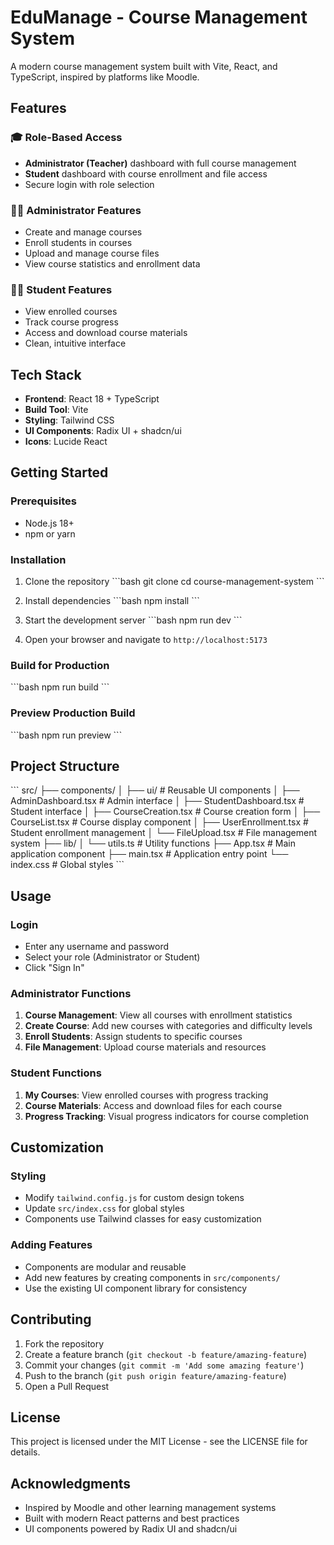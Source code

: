 # EduManage - Course Management System

A modern course management system built with Vite, React, and TypeScript, inspired by platforms like Moodle.

## Features

### 🎓 **Role-Based Access**
- **Administrator (Teacher)** dashboard with full course management
- **Student** dashboard with course enrollment and file access
- Secure login with role selection

### 👨‍🏫 **Administrator Features**
- Create and manage courses
- Enroll students in courses
- Upload and manage course files
- View course statistics and enrollment data

### 👨‍🎓 **Student Features**
- View enrolled courses
- Track course progress
- Access and download course materials
- Clean, intuitive interface

## Tech Stack

- **Frontend**: React 18 + TypeScript
- **Build Tool**: Vite
- **Styling**: Tailwind CSS
- **UI Components**: Radix UI + shadcn/ui
- **Icons**: Lucide React

## Getting Started

### Prerequisites
- Node.js 18+ 
- npm or yarn

### Installation

1. Clone the repository
\`\`\`bash
git clone <repository-url>
cd course-management-system
\`\`\`

2. Install dependencies
\`\`\`bash
npm install
\`\`\`

3. Start the development server
\`\`\`bash
npm run dev
\`\`\`

4. Open your browser and navigate to `http://localhost:5173`

### Build for Production

\`\`\`bash
npm run build
\`\`\`

### Preview Production Build

\`\`\`bash
npm run preview
\`\`\`

## Project Structure

\`\`\`
src/
├── components/
│   ├── ui/                 # Reusable UI components
│   ├── AdminDashboard.tsx  # Admin interface
│   ├── StudentDashboard.tsx # Student interface
│   ├── CourseCreation.tsx  # Course creation form
│   ├── CourseList.tsx      # Course display component
│   ├── UserEnrollment.tsx  # Student enrollment management
│   └── FileUpload.tsx      # File management system
├── lib/
│   └── utils.ts           # Utility functions
├── App.tsx                # Main application component
├── main.tsx              # Application entry point
└── index.css             # Global styles
\`\`\`

## Usage

### Login
- Enter any username and password
- Select your role (Administrator or Student)
- Click "Sign In"

### Administrator Functions
1. **Course Management**: View all courses with enrollment statistics
2. **Create Course**: Add new courses with categories and difficulty levels
3. **Enroll Students**: Assign students to specific courses
4. **File Management**: Upload course materials and resources

### Student Functions
1. **My Courses**: View enrolled courses with progress tracking
2. **Course Materials**: Access and download files for each course
3. **Progress Tracking**: Visual progress indicators for course completion

## Customization

### Styling
- Modify `tailwind.config.js` for custom design tokens
- Update `src/index.css` for global styles
- Components use Tailwind classes for easy customization

### Adding Features
- Components are modular and reusable
- Add new features by creating components in `src/components/`
- Use the existing UI component library for consistency

## Contributing

1. Fork the repository
2. Create a feature branch (`git checkout -b feature/amazing-feature`)
3. Commit your changes (`git commit -m 'Add some amazing feature'`)
4. Push to the branch (`git push origin feature/amazing-feature`)
5. Open a Pull Request

## License

This project is licensed under the MIT License - see the LICENSE file for details.

## Acknowledgments

- Inspired by Moodle and other learning management systems
- Built with modern React patterns and best practices
- UI components powered by Radix UI and shadcn/ui
